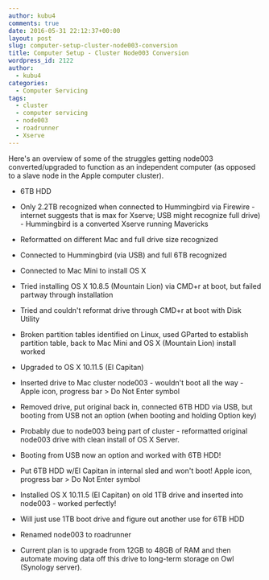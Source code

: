 ```yaml
---
author: kubu4
comments: true
date: 2016-05-31 22:12:37+00:00
layout: post
slug: computer-setup-cluster-node003-conversion
title: Computer Setup - Cluster Node003 Conversion
wordpress_id: 2122
author:
  - kubu4
categories:
  - Computer Servicing
tags:
  - cluster
  - computer servicing
  - node003
  - roadrunner
  - Xserve
---
```


Here's an overview of some of the struggles getting node003 converted/upgraded to function as an independent computer (as opposed to a slave node in the Apple computer cluster).




    
  * 6TB HDD

    
  * Only 2.2TB recognized when connected to Hummingbird via Firewire - internet suggests that is max for Xserve; USB might recognize full drive) - Hummingbird is a converted Xserve running Mavericks

    
  * Reformatted on different Mac and full drive size recognized

    
  * Connected to Hummingbird (via USB) and full 6TB recognized

    
  * Connected to Mac Mini to install OS X

    
  * Tried installing OS X 10.8.5 (Mountain Lion) via CMD+r at boot, but failed partway through installation

    
  * Tried and couldn't reformat drive through CMD+r at boot with Disk Utility

    
  * Broken partition tables identified on Linux, used GParted to establish partition table, back to Mac Mini and OS X (Mountain Lion) install worked

    
  * Upgraded to OS X 10.11.5 (El Capitan)

    
  * Inserted drive to Mac cluster node003 - wouldn't boot all the way - Apple icon, progress bar > Do Not Enter symbol

    
  * Removed drive, put original back in, connected 6TB HDD via USB, but booting from USB not an option (when booting and holding Option key)

    
  * Probably due to node003 being part of cluster - reformatted original node003 drive with clean install of OS X Server.

    
  * Booting from USB now an option and worked with 6TB HDD!

    
  * Put 6TB HDD w/El Capitan in internal sled and won't boot! Apple icon, progress bar > Do Not Enter symbol

    
  * Installed OS X 10.11.5 (El Capitan) on old 1TB drive and inserted into node003 - worked perfectly!

    
  * Will just use 1TB boot drive and figure out another use for 6TB HDD

    
  * Renamed node003 to roadrunner

    
  * Current plan is to upgrade from 12GB to 48GB of RAM and then automate moving data off this drive to long-term storage on Owl (Synology server).


